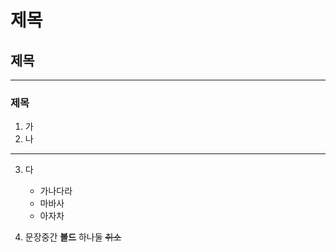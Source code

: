 # 제목
## 제목
---
### 제목

1. 가
2. 나
 ---
3. 다

    + 가나다라  
    - 마바사
    * 아자차

4. 문장중간  __볼드__  하나둘 ~~취소~~

